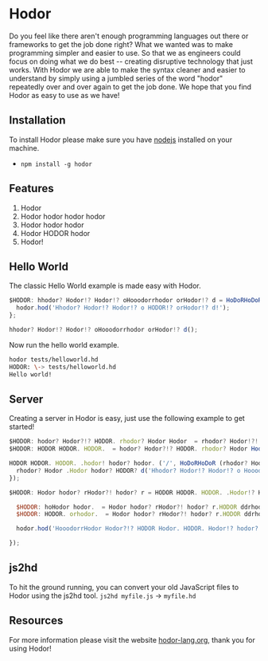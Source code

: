 # Hodor
Do you feel like there aren't enough programming languages out there or frameworks to get the job done right? What we wanted was to make programming simpler and easier to use.  So that we as engineers could focus on doing what we do best -- creating disruptive technology that just works.  With Hodor we are able to make the syntax cleaner and easier to understand by simply using a jumbled series of the word "hodor" repeatedly over and over again to get the job done.  We hope that you find Hodor as easy to use as we have!

## Installation
To install Hodor please make sure you have [nodejs](https://nodejs.org/) installed on your machine.
- `npm install -g hodor`

## Features
1. Hodor
2. Hodor hodor hodor hodor
3. Hodor hodor hodor 
4. Hodor HODOR hodor
5. Hodor!

## Hello World
The classic Hello World example is made easy with Hodor.

```javascript
$HODOR: hhodor? Hodor!? Hodor!? oHooodorrhodor orHodor!? d = HoDoRHoDoR () {
  hodor.hod('Hhodor? Hodor!? Hodor!? o HODOR!? orHodor!? d!');
};

hhodor? Hodor!? Hodor!? oHooodorrhodor orHodor!? d();
```

Now run the hello world example.

```bash
hodor tests/helloworld.hd
HODOR: \-> tests/helloworld.hd
Hello world!
```

## Server
Creating a server in Hodor is easy, just use the following example to get started!

```javascript
$HODOR: hodor? Hodor?!? HODOR. rhodor? Hodor Hodor  = rhodor? Hodor!?! hodor!? Hodor? rhodor? ('hodor? Hodor?!? HODOR. rhodor? Hodor Hodor ');
$HODOR: HODOR HODOR. HODOR.  = hodor? Hodor?!? HODOR. rhodor? Hodor Hodor ();

HODOR HODOR. HODOR. .hodor! hodor? hodor. ('/', HoDoRHoDoR (rhodor? Hodor!?! , rhodor? Hodor ) {
  rhodor? Hodor .Hodor hodor? HODOR? d('Hhodor? Hodor!? Hodor!? o Hooodorrhodor orHodor!? d!');
});

$HODOR: Hodor hodor? rHodor?! hodor? r = HODOR HODOR. HODOR. .Hodor!? Hodor? Hodor hodor. hodor? HODOR? (3000, HoDoRHoDoR () {

  $HODOR: hoHodor hodor.  = Hodor hodor? rHodor?! hodor? r.HODOR ddrhodor? Hodor Hodor ().HODOR ddrhodor? Hodor Hodor ;
  $HODOR: HODOR. orhodor.  = Hodor hodor? rHodor?! hodor? r.HODOR ddrhodor? Hodor Hodor ().HODOR. orhodor. ;

  hodor.hod('HooodorrHodor Hodor?!? HODOR Hodor. HODOR. Hodor!? hodor?  HODOR HODOR. HODOR.  Hodor!? Hodor? Hodor hodor. hodor? HODOR? Hodor? HODOR? hodor!  HODOR hodor.  hhodor. hodor. HODOR. ://%Hodor :%Hodor ', hoHodor hodor. , HODOR. orhodor. );

});
```

## js2hd
To hit the ground running, you can convert your old JavaScript files to Hodor using the js2hd tool.
`js2hd myfile.js` -> `myfile.hd`

## Resources
For more information please visit the website [hodor-lang.org](http://hodor-lang.org), thank you for using Hodor!